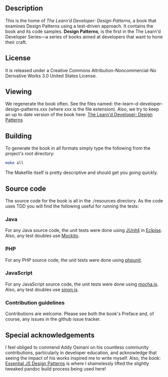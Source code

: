 ## Description

This is the home of _The Learn'd Developer: Design Patterns_, a book that examines Design Patterns using a test-driven approach. It contains the book and its code samples. **Design Patterns**, is the first in the The Learn'd Developer Series—a series of books aimed at developers that want to hone their craft.

## License

It is released under a Creative Commons Attribution-Noncommercial-No Derivative Works 3.0 United States License. 

## Viewing 

We regenerate the book often. See the files named:
the-learn-d-developer-design-patterns.xxx (where _xxx_ is the file
extension). Also, we try to keep an up to date version of the book here:
[The Learn'd Developer: Design Patterns][learnd-dp]

## Building

To generate the book in all formats simply type the following from the
project's root directory:

```bash
make all 
```

The Makefile itself is pretty descriptive and should get you going
quickly.

## Source code

The source code for the book is all in the ./resources directory. As the
code uses TDD you will find the following useful for running the tests:

### Java

For any Java source code, the unit tests were done using [JUnit4][junit]
in [Eclpise][eclipse]. Also, any test doubles use [Mockito][mockito].

### PHP

For any PHP source code, the unit tests were done using [phpunit][php_unit].

### JavaScript

For any JavaScript source code, the unit tests were done using [mocha.js][mocha]. Also, any test doubles use [sinon.js][sinon].


### Contribution guidelines

Contributions are welcome. Please see both the book's Preface and, of
course, any issues in the github issue tracker.

## Special acknowledgements

I feel obliged to commend Addy Osmani on his countless community contributions, particularly in developer education, and acknowledge that seeing the impact of his works inspired me to write myself. Also, the book: [Essential JS Design Patterns][addy] is where I shamelessly lifted the slightly tweaked pandoc build process being used here! 

[learnd-dp]: http://roblevintennis.github.com/the-learn-d-developer-design-patterns
[addy]: https://github.com/addyosmani
[sinon]: http://sinonjs.org/
[mocha]: http://mochajs.org/
[eclipse]: http://www.eclipse.org/
[mockito]: http://code.google.com/p/mockito/
[junit]: https://github.com/KentBeck/junit
[php_unit]:https://github.com/sebastianbergmann/phpunit/

